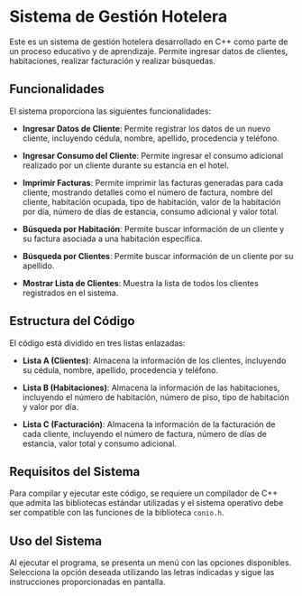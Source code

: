 # Sistema de Gestión Hotelera

Este es un sistema de gestión hotelera desarrollado en C++ como parte de un proceso educativo y  de aprendizaje. Permite ingresar datos de clientes, habitaciones, realizar facturación y realizar búsquedas.

## Funcionalidades

El sistema proporciona las siguientes funcionalidades:

- **Ingresar Datos de Cliente**: Permite registrar los datos de un nuevo cliente, incluyendo cédula, nombre, apellido, procedencia y teléfono.
  
- **Ingresar Consumo del Cliente**: Permite ingresar el consumo adicional realizado por un cliente durante su estancia en el hotel.

- **Imprimir Facturas**: Permite imprimir las facturas generadas para cada cliente, mostrando detalles como el número de factura, nombre del cliente, habitación ocupada, tipo de habitación, valor de la habitación por día, número de días de estancia, consumo adicional y valor total.

- **Búsqueda por Habitación**: Permite buscar información de un cliente y su factura asociada a una habitación específica.

- **Búsqueda por Clientes**: Permite buscar información de un cliente por su apellido.

- **Mostrar Lista de Clientes**: Muestra la lista de todos los clientes registrados en el sistema.

## Estructura del Código

El código está dividido en tres listas enlazadas:

- **Lista A (Clientes)**: Almacena la información de los clientes, incluyendo su cédula, nombre, apellido, procedencia y teléfono.

- **Lista B (Habitaciones)**: Almacena la información de las habitaciones, incluyendo el número de habitación, número de piso, tipo de habitación y valor por día.

- **Lista C (Facturación)**: Almacena la información de la facturación de cada cliente, incluyendo el número de factura, número de días de estancia, valor total y consumo adicional.

## Requisitos del Sistema

Para compilar y ejecutar este código, se requiere un compilador de C++ que admita las bibliotecas estándar utilizadas y el sistema operativo debe ser compatible con las funciones de la biblioteca `conio.h`.

## Uso del Sistema

Al ejecutar el programa, se presenta un menú con las opciones disponibles. Selecciona la opción deseada utilizando las letras indicadas y sigue las instrucciones proporcionadas en pantalla.

